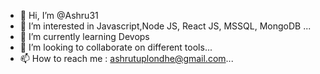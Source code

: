 - 👋 Hi, I’m @Ashru31
- 👀 I’m interested in Javascript,Node JS, React JS, MSSQL, MongoDB ...
- 🌱 I’m currently learning Devops 
- 💞️ I’m looking to collaborate on different tools...
- 📫 How to reach me : ashrutuplondhe@gmail.com...

<!---
Ashru31/Ashru31 is a ✨ special ✨ repository because its `README.md` (this file) appears on your GitHub profile.
You can click the Preview link to take a look at your changes.
--->

